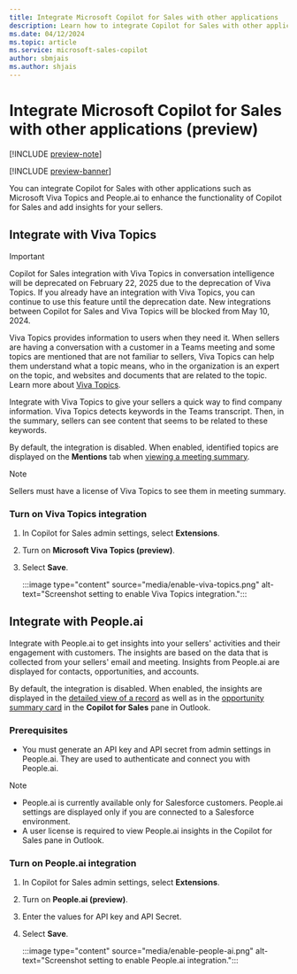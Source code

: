 ```yaml
---
title: Integrate Microsoft Copilot for Sales with other applications
description: Learn how to integrate Copilot for Sales with other applications
ms.date: 04/12/2024
ms.topic: article
ms.service: microsoft-sales-copilot
author: sbmjais
ms.author: shjais
---
```


# Integrate Microsoft Copilot for Sales with other applications (preview)

[!INCLUDE [preview-note](includes/preview-note.md)]

[!INCLUDE [preview-banner](includes/preview-banner.md)]

You can integrate Copilot for Sales with other applications such as Microsoft Viva Topics and People.ai to enhance the functionality of Copilot for Sales and add insights for your sellers.

## Integrate with Viva Topics

> [!IMPORTANT]
> Copilot for Sales integration with Viva Topics in conversation intelligence will be deprecated on February 22, 2025 due to the deprecation of Viva Topics. If you already have an integration with Viva Topics, you can continue to use this feature until the deprecation date. New integrations between Copilot for Sales and Viva Topics will be blocked from May 10, 2024.


Viva Topics provides information to users when they need it. When sellers are having a conversation with a customer in a Teams meeting and some topics are mentioned that are not familiar to sellers, Viva Topics can help them understand what a topic means, who in the organization is an expert on the topic, and websites and documents that are related to the topic. Learn more about [Viva Topics](/viva/topics/topic-experiences-overview).

Integrate with Viva Topics to give your sellers a quick way to find company information. Viva Topics detects keywords in the Teams transcript. Then, in the summary, sellers can see content that seems to be related to these keywords. 

By default, the integration is disabled. When enabled, identified topics are displayed on the **Mentions** tab when [viewing a meeting summary](view-understand-meeting-summary.md#view-viva-topics-in-meeting-summary-preview).

> [!NOTE]
> Sellers must have a license of Viva Topics to see them in meeting summary.

### Turn on Viva Topics integration

1.	In Copilot for Sales admin settings, select **Extensions**.

2.	Turn on **Microsoft Viva Topics (preview)**.

3.	Select **Save**.

    :::image type="content" source="media/enable-viva-topics.png" alt-text="Screenshot setting to enable Viva Topics integration.":::

## Integrate with People.ai

Integrate with People.ai to get insights into your sellers' activities and their engagement with customers. The insights are based on the data that is collected from your sellers' email and meeting. Insights from People.ai are displayed for contacts, opportunities, and accounts.

By default, the integration is disabled. When enabled, the insights are displayed in the [detailed view of a record](view-record-details.md#view-peopleai-insights-preview) as well as in the [opportunity summary card](view-opportunity-summary.md#view-peopleai-insights-in-opportunity-summary-preview) in the **Copilot for Sales** pane in Outlook.

### Prerequisites

- You must generate an API key and API secret from admin settings in People.ai. They are used to authenticate and connect you with People.ai. 

> [!NOTE]
> - People.ai is currently available only for Salesforce customers. People.ai settings are displayed only if you are connected to a Salesforce environment.
> - A user license is required to view People.ai insights in the Copilot for Sales pane in Outlook.

### Turn on People.ai integration

1.	In Copilot for Sales admin settings, select **Extensions**.

2.	Turn on **People.ai (preview)**.

3.	Enter the values for API key and API Secret.

4.	Select **Save**.

    :::image type="content" source="media/enable-people-ai.png" alt-text="Screenshot setting to enable People.ai integration.":::
